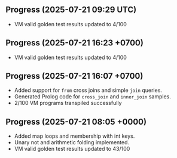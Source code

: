 ## Progress (2025-07-21 09:29 UTC)
- VM valid golden test results updated to 4/100

## Progress (2025-07-21 16:23 +0700)
- VM valid golden test results updated to 4/100

## Progress (2025-07-21 16:07 +0700)
- Added support for `from` cross joins and simple `join` queries.
- Generated Prolog code for `cross_join` and `inner_join` samples.
- 2/100 VM programs transpiled successfully

## Progress (2025-07-21 08:05 +0000)
- Added map loops and membership with int keys.
- Unary not and arithmetic folding implemented.
- VM valid golden test results updated to 43/100

